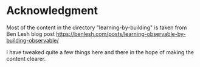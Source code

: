 # Acknowledgment

Most of the content in the directory "learning-by-building" is taken from Ben Lesh blog post
https://benlesh.com/posts/learning-observable-by-building-observable/

I have tweaked quite a few things here and there in the hope of making the content clearer.